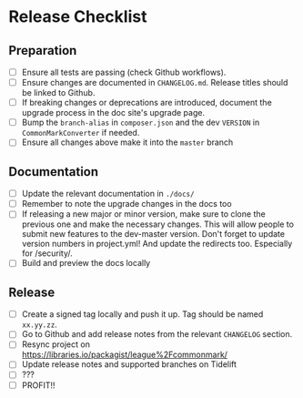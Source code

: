 # Release Checklist

## Preparation

 - [ ] Ensure all tests are passing (check Github workflows).
 - [ ] Ensure changes are documented in `CHANGELOG.md`. Release titles should be linked to Github.
 - [ ] If breaking changes or deprecations are introduced, document the upgrade process in the doc site's upgrade page.
 - [ ] Bump the `branch-alias` in `composer.json` and the dev `VERSION` in `CommonMarkConverter` if needed.
 - [ ] Ensure all changes above make it into the `master` branch

## Documentation

 - [ ] Update the relevant documentation in `./docs/`
 - [ ] Remember to note the upgrade changes in the docs too
 - [ ] If releasing a new major or minor version, make sure to clone the previous one and make the necessary changes.  This will allow people to submit new features to the dev-master version. Don't forget to update version numbers in project.yml! And update the redirects too. Especially for /security/.
 - [ ] Build and preview the docs locally

## Release

 - [ ] Create a signed tag locally and push it up. Tag should be named `xx.yy.zz`.
 - [ ] Go to Github and add release notes from the relevant `CHANGELOG` section.
 - [ ] Resync project on <https://libraries.io/packagist/league%2Fcommonmark/>
 - [ ] Update release notes and supported branches on Tidelift
 - [ ] ???
 - [ ] PROFIT!!
